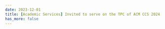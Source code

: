 ```yaml
---
date: 2023-12-01
title: [Academic Services] Invited to serve on the TPC of ACM CCS 2024 (Machine Learning Security Track), SIGMETRICS 2024 and IEEE ICDCS 2024. Please consider to submit.
has_more: false
---
```

